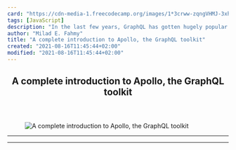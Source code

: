 ```yaml
---
card: "https://cdn-media-1.freecodecamp.org/images/1*3crww-zqngVHMJ-3xhnq5w.png"
tags: [JavaScript]
description: "In the last few years, GraphQL has gotten hugely popular as a"
author: "Milad E. Fahmy"
title: "A complete introduction to Apollo, the GraphQL toolkit"
created: "2021-08-16T11:45:44+02:00"
modified: "2021-08-16T11:45:44+02:00"
---
```

<div class="site-wrapper">
<main id="site-main" class="site-main outer">
<div class="inner">
<article class="post-full post tag-javascript tag-tech tag-programming tag-web-development tag-technology ">
<header class="post-full-header">
<h1 class="post-full-title">A complete introduction to Apollo, the GraphQL toolkit</h1>
</header>
<figure class="post-full-image">
<picture>
<source media="(max-width: 700px)" sizes="1px" srcset="data:image/gif;base64,R0lGODlhAQABAIAAAAAAAP///yH5BAEAAAAALAAAAAABAAEAAAIBRAA7 1w">
<source media="(min-width: 701px)" sizes="(max-width: 800px) 400px,
(max-width: 1170px) 700px,
1400px" srcset="https://cdn-media-1.freecodecamp.org/images/1*3crww-zqngVHMJ-3xhnq5w.png 300w,
https://cdn-media-1.freecodecamp.org/images/1*3crww-zqngVHMJ-3xhnq5w.png 600w,
https://cdn-media-1.freecodecamp.org/images/1*3crww-zqngVHMJ-3xhnq5w.png 1000w,
https://cdn-media-1.freecodecamp.org/images/1*3crww-zqngVHMJ-3xhnq5w.png 2000w">
<img onerror="this.style.display='none'" src="https://cdn-media-1.freecodecamp.org/images/1*3crww-zqngVHMJ-3xhnq5w.png" alt="A complete introduction to Apollo, the GraphQL toolkit">
</picture>
</figure>
<section class="post-full-content">
<div class="post-content">
</div>
<hr>
<hr>
</section>
</article>
</div>
</main>
</div>
<!-- Google Tag Manager (noscript) -->
<!-- End Google Tag Manager (noscript) -->
